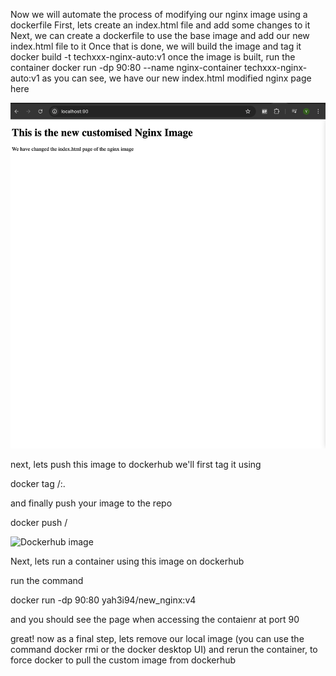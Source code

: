 Now we will automate the process of modifying our nginx image using a dockerfile
First, lets create an index.html file and add some changes to it
Next, we can create a dockerfile to use the base image and add our new index.html file to it
Once that is done, we will build the image and tag it
docker build -t techxxx-nginx-auto:v1
once the image is built, run the container
docker run -dp 90:80 --name nginx-container techxxx-nginx-auto:v1
as you can see, we have our new index.html modified nginx page here

![project info](../images/dockerfile-nginx.png)

next, lets push this image to dockerhub
we'll first tag it using

docker tag <image-name> <your-dockerhub-username>/<repository-name>:<tag>.

and finally push your image to the repo

docker push <your-dockerhub-username>/<repository-name>

![Dockerhub image](./images/dockerhub-img.png)

Next, lets run a container using this image on dockerhub

run the command

docker run -dp 90:80 yah3i94/new_nginx:v4

and you should see the page when accessing the contaienr at port 90

great! now as a final step, lets remove our local image (you can use the command docker rmi <image-id> or the docker desktop UI) and rerun the container, to force docker to pull the custom image from dockerhub